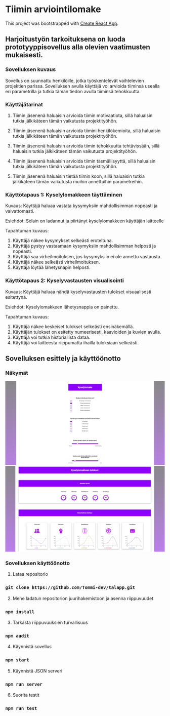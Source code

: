 # Tiimin arviointilomake

This project was bootstrapped with [Create React App](https://github.com/facebook/create-react-app).

## Harjoitustyön tarkoituksena on luoda prototyyppisovellus alla olevien vaatimusten mukaisesti.

### Sovelluksen kuvaus

Sovellus on suunnattu henkilöille, jotka työskentelevät vaihtelevien projektien parissa. Sovelluksen avulla käyttäjä voi arvioida tiiminsä usealla eri parametrilla ja tutkia tämän tiedon avulla tiiminsä tehokkuutta. 

### Käyttäjätarinat

1. Tiimin jäsenenä haluaisin arvioida tiimin motivaatiota, sillä haluaisin tutkia jälkikäteen tämän vaikutusta projektityöhön.
  
2. Tiimin jäsenenä haluaisin arvioida tiimini henkilökemioita, sillä haluaisin tutkia jälkikäteen tämän vaikutusta projektityöhön.
  
3.	Tiimin jäsenenä haluaisin arvioida tiimin tehokkuutta tehtävissään, sillä haluaisin tutkia jälkikäteen tämän vaikutusta projektityöhön.
  
4. Tiimin jäsenenä haluaisin arvioida tiimin täsmällisyyttä, sillä haluaisin tutkia jälkikäteen tämän vaikutusta projektityöhön.
  
5. Tiimin jäsenenä haluaisin tietää tiimin koon, sillä haluaisin tutkia jälkikäteen tämän vaikutusta muihin annettuihin parametreihin.

### Käyttötapaus 1: Kyselylomakkeen täyttäminen
  
Kuvaus: Käyttäjä haluaa vastata kysymyksiin mahdollisimman nopeasti ja vaivattomasti.
  
Esiehdot: Selain on ladannut ja piirtänyt kyselylomakkeen käyttäjän laitteelle
  
Tapahtuman kuvaus:
  1. Käyttäjä näkee kysymykset selkeästi eroteltuna.
  2. Käyttäjä pystyy vastaamaan kysymyksiin mahdollisimman helposti ja nopeasti.
  3. Käyttäjä saa virheilmoituksen, jos kysymyksiin ei ole annettu vastausta.
  4. Käyttäjä näkee selkeästi virheilmoituksen.
  5. Käyttäjä löytää lähetysnapin helposti.
  
### Käyttötapaus 2: Kyselyvastausten visualisointi
  
Kuvaus: Käyttäjä haluaa nähdä kyselyvastausten tulokset visuaalisesti esitettynä.
  
Esiehdot: Kyselylomakkeen lähetysnappia on painettu.
  
Tapahtuman kuvaus:
  1. Käyttäjä näkee keskeiset tulokset selkeästi ensinäkemällä.
  2. Käyttäjän tulokset on esitetty numeerisesti, kaavioiden ja kuvien avulla.
  3. Käyttäjä voi tutkia historiallista dataa.
  4. Käyttäjä voi laitteesta riippumatta ihailla tuloksiaan selkeästi.
  

## Sovelluksen esittely ja käyttöönotto
  
### Näkymät
  
<img src="./images/1.PNG" width="1000" height="auto">
  
<img src="./images/2.PNG" width="1000" height="auto">
  
  
### Sovelluksen käyttöönotto
  
1. Lataa repositorio
  
### `git clone https://github.com/Tommi-dev/talapp.git`
  
2. Mene ladatun repositorion juurihakemistoon ja asenna riippuvuudet
  
### `npm install`
  
3. Tarkasta riippuvuuksien turvallisuus
  
### `npm audit`
  
4. Käynnistä sovellus
  
### `npm start`
  
5. Käynnistä JSON serveri
  
### `npm run server`

6. Suorita testit
  
### `npm run test`